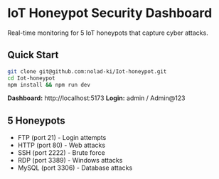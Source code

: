 # IoT Honeypot Security Dashboard

Real-time monitoring for 5 IoT honeypots that capture cyber attacks.

## Quick Start
```bash
git clone git@github.com:nolad-ki/Iot-honeypot.git
cd Iot-honeypot
npm install && npm run dev
```
**Dashboard:** http://localhost:5173
**Login:** admin / Admin@123

## 5 Honeypots
- FTP (port 21) - Login attempts
- HTTP (port 80) - Web attacks
- SSH (port 2222) - Brute force
- RDP (port 3389) - Windows attacks
- MySQL (port 3306) - Database attacks
